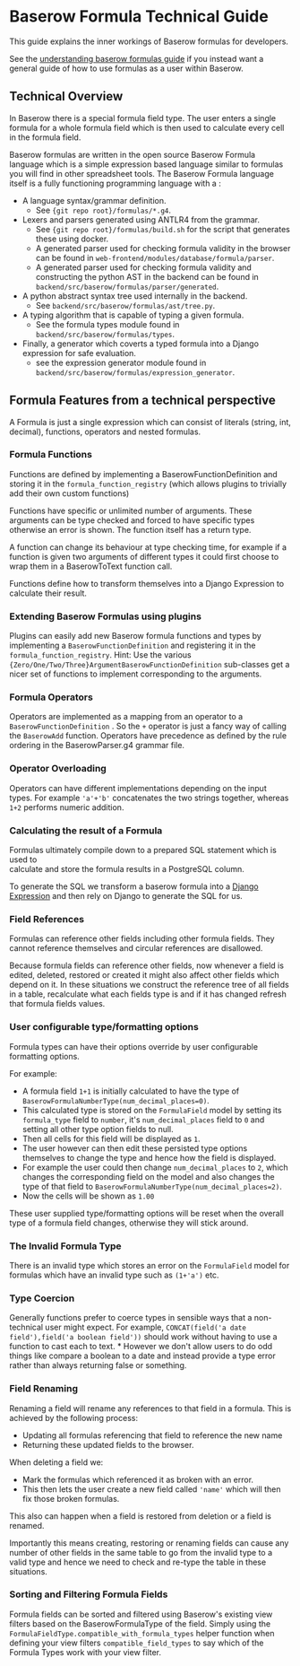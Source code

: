# Baserow Formula Technical Guide

This guide explains the inner workings of Baserow formulas for developers.

See the [understanding baserow formulas guide](../tutorials/understanding-baserow-formulas.md) if
you instead want a general guide of how to use formulas as a user within Baserow.

## Technical Overview

In Baserow there is a special formula field type. The user enters a single formula for a
whole formula field which is then used to calculate every cell in the formula field.

Baserow formulas are written in the open source Baserow Formula language which is a
simple expression based language similar to formulas you will find in other spreadsheet
tools. The Baserow Formula language itself is a fully functioning programming language
with a :

* A language syntax/grammar definition.
    * See `{git repo root}/formulas/*.g4`.
* Lexers and parsers generated using ANTLR4 from the grammar.
    * See `{git repo root}/formulas/build.sh` for the script that generates these using
      docker.
    * A generated parser used for checking formula validity in the browser can be found
      in
      `web-frontend/modules/database/formula/parser`.
    * A generated parser used for checking formula validity and constructing the python
      AST in the backend can be found
      in `backend/src/baserow/formulas/parser/generated`.
* A python abstract syntax tree used internally in the backend.
    * See `backend/src/baserow/formulas/ast/tree.py`.
* A typing algorithm that is capable of typing a given formula.
    * See the formula types module found
      in `backend/src/baserow/formulas/types`.
* Finally, a generator which coverts a typed formula into a Django expression for safe
  evaluation.
    * see the expression generator module found
      in `backend/src/baserow/formulas/expression_generator`.

## Formula Features from a technical perspective

A Formula is just a single expression which can consist of literals (string, int,
decimal), functions, operators and nested formulas.

### Formula Functions

Functions are defined by implementing a BaserowFunctionDefinition and storing it in
the `formula_function_registry` (which allows plugins to trivially add their own custom
functions)

Functions have specific or unlimited number of arguments. These arguments can be type
checked and forced to have specific types otherwise an error is shown. The function
itself has a return type.

A function can change its behaviour at type checking time, for example if a function is
given two arguments of different types it could first choose to wrap them in a
BaserowToText function call.

Functions define how to transform themselves into a Django Expression to calculate their
result.

### Extending Baserow Formulas using plugins

Plugins can easily add new Baserow formula functions and types by implementing
a `BaserowFunctionDefinition` and registering it in the `formula_function_registry`.
Hint: Use the various `{Zero/One/Two/Three}ArgumentBaserowFunctionDefinition` sub-classes
get a nicer set of functions to implement corresponding to the arguments.

### Formula Operators

Operators are implemented as a mapping from an operator to a `BaserowFunctionDefinition`
. So the `+` operator is just a fancy way of calling the `BaserowAdd` function.
Operators have precedence as defined by the rule ordering in the BaserowParser.g4
grammar file.

### Operator Overloading

Operators can have different implementations depending on the input types. For example
`'a'+'b'` concatenates the two strings together, whereas `1+2` performs numeric
addition.

### Calculating the result of a Formula

Formulas ultimately compile down to a prepared SQL statement which is used to  
calculate and store the formula results in a PostgreSQL column.

To generate the SQL we transform a baserow formula into
a [Django Expression](https://docs.djangoproject.com/en/3.2/ref/models/expressions/)
and then rely on Django to generate the SQL for us.

### Field References

Formulas can reference other fields including other formula fields. They cannot
reference themselves and circular references are disallowed.

Because formula fields can reference other fields, now whenever a field is edited,
deleted, restored or created it might also affect other fields which depend on it. In
these situations we construct the reference tree of all fields in a table, recalculate
what each fields type is and if it has changed refresh that formula fields values.

### User configurable type/formatting options

Formula types can have their options override by user configurable formatting options.

For example:

* A formula field `1+1` is initially calculated to have the type of
  `BaserowFormulaNumberType(num_decimal_places=0)`.
* This calculated type is stored on the `FormulaField` model by setting
  its `formula_type` field to `number`, it's `num_decimal_places` field to `0` and
  setting all other type option fields to null.
* Then all cells for this field will be displayed as `1`.
* The user however can then edit these persisted type options themselves to change the
  type and hence how the field is displayed.
* For example the user could then change `num_decimal_places` to `2`, which changes the
  corresponding field on the model and also changes the type of that field to
  `BaserowFormulaNumberType(num_decimal_places=2)`.
* Now the cells will be shown as `1.00`

These user supplied type/formatting options will be reset when the overall type of a
formula field changes, otherwise they will stick around.

### The Invalid Formula Type

There is an invalid type which stores an error on the `FormulaField` model for formulas
which have an invalid type such as `(1+'a')` etc.

### Type Coercion

Generally functions prefer to coerce types in sensible ways that a non-technical user
might expect. For example, `CONCAT(field('a date field'),field('a boolean field'))`
should work without having to use a function to cast each to text. * However we don't
allow users to do odd things like compare a boolean to a date and instead provide a type
error rather than always returning false or something.

### Field Renaming

Renaming a field will rename any references to that field in a formula. This is achieved
by the following process:

* Updating all formulas referencing that field to reference the new name 
* Returning these updated fields to the browser.

When deleting a field we:
* Mark the formulas which referenced it as broken with an error.
* This then lets the user create a new field called `'name'` which will then fix those
  broken formulas. 

This also can happen when a field is restored from deletion or a field is renamed.

Importantly this means creating, restoring or renaming fields can cause any number of
other fields in the same table to go from the invalid type to a valid type and hence we
need to check and re-type the table in these situations.

### Sorting and Filtering Formula Fields

Formula fields can be sorted and filtered using Baserow's existing view filters based on
the BaserowFormulaType of the field. Simply using
the `FormulaFieldType.compatible_with_formula_types`
helper function when defining your view filters `compatible_field_types` to say which of
the Formula Types work with your view filter.
